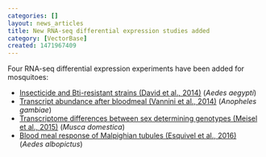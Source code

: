 ```yaml
---
categories: []
layout: news_articles
title: New RNA-seq differential expression studies added
category: [VectorBase]
created: 1471967409
---
```

Four RNA-seq differential expression experiments have been added for mosquitoes:
<ul>
<li><a href="/expression-browser/experiment/Insecticide%20and%20Bti-resistant%20strains%20(David%20et%20al.,%202014)">Insecticide and Bti-resistant strains (David et al., 2014)</a> (<i>Aedes aegypti</i>)</li>
<li><a href="/expression-browser/experiment/Transcript%20abundance%20after%20bloodmeal%20(Vannini%20et%20al.,%202014)">Transcript abundance after bloodmeal (Vannini et al., 2014)</a> (<i>Anopheles gambiae</i>)</li>
<li><a href="/expression-browser/experiment/Transcriptome%20differences%20between%20sex%20determining%20genotypes%20(Meisel%20et%20al.,%202015)">Transcriptome differences between sex determining genotypes (Meisel et al., 2015)</a> (<i>Musca domestica</i>)</li>
<li><a href="/expression-browser/experiment/Blood%20meal%20response%20of%20Malpighian%20tubules%20(Esquivel%20et%20al.,%202016)">Blood meal response of Malpighian tubules (Esquivel et al., 2016)</a> (<i>Aedes albopictus</i>)</li>
</ul>
